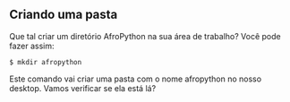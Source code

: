 ## Criando uma pasta

Que tal criar um diretório AfroPython na sua área de trabalho? Você pode fazer assim:

```
$ mkdir afropython
```

Este comando vai criar uma pasta com o nome afropython no nosso desktop. Vamos verificar se ela está lá?
